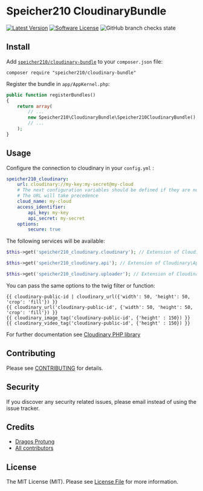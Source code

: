# Speicher210 CloudinaryBundle

[![Latest Version](https://img.shields.io/github/tag/Speicher210/CloudinaryBundle.svg?style=flat-square)](https://github.com/Speicher210/CloudinaryBundle/releases)
[![Software License](https://img.shields.io/badge/license-MIT-brightgreen.svg?style=flat-square)](LICENSE.md)
![GitHub branch checks state](https://img.shields.io/github/checks-status/Speicher210/CloudinaryBundle/master?style=flat-square)

## Install

Add [`speicher210/cloudinary-bundle`](https://packagist.org/packages/speicher210/CloudinaryBundle) to your `composer.json` file:

    composer require "speicher210/cloudinary-bundle"

Register the bundle in `app/AppKernel.php`:

``` php
public function registerBundles()
{
    return array(
        // ...
        new Speicher210\CloudinaryBundle\Speicher210CloudinaryBundle(),
        // ...
    );
}
```

## Usage

Configure the connection to cloudinary in your `config.yml` :

``` yaml
speicher210_cloudinary:
    url: cloudinary://my-key:my-secret@my-cloud
    # The next configuration variables should be defined if they are not present in the URL
    # The URL will take precedence
    cloud_name: my-cloud
    access_identifier:
        api_key: my-key
        api_secret: my-secret
    options:
        secure: true
```

The following services will be available:

``` php
$this->get('speicher210_cloudinary.cloudinary'); // Extension of Cloudinary from cloudinary package.

$this->get('speicher210_cloudinary.api'); // Extension of Cloudinary\Api from cloudinary package.

$this->get('speicher210_cloudinary.uploader'); // Extension of Cloudinary\Uploader from cloudinary package.
```

You can pass the same options to the twig filter or function:

``` twig
{{ cloudinary-public-id | cloudinary_url({'width': 50, 'height': 50, 'crop': 'fill'}) }}
{{ cloudinary_url('cloudinary-public-id', {'width': 50, 'height': 50, 'crop': 'fill'}) }}
{{ cloudinary_image_tag('cloudinary-public-id', {'height' : 150}) }}
{{ cloudinary_video_tag('cloudinary-public-id', {'height' : 150}) }}
```

For further documentation see [Cloudinary PHP library](https://github.com/cloudinary/cloudinary_php)

## Contributing

Please see [CONTRIBUTING](CONTRIBUTING.md) for details.

## Security

If you discover any security related issues, please email instead of using the issue tracker.

## Credits

- [Dragos Protung](https://github.com/dragosprotung)
- [All contributors][link-contributors]

## License

The MIT License (MIT). Please see [License File](LICENSE) for more information.


[link-contributors]: ../../contributors
